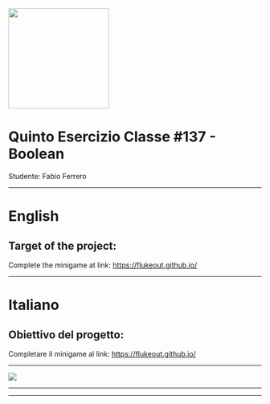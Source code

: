 <img src="https://lwfiles.mycourse.app/6368e5089f20781a7e4f1805-public/2c162927114072f9ebbf04043a593fb9.png" width="200">

Quinto Esercizio Classe #137 - Boolean
===
Studente: Fabio Ferrero

---
# English

## Target of the project:
Complete the minigame at link: https://flukeout.github.io/

---
# Italiano

## Obiettivo del progetto:
Completare il minigame al link: https://flukeout.github.io/


---

<img src="https://i.imgur.com/4xTpqsD.png">

---

---